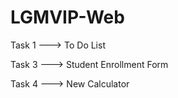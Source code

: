 # LGMVIP-Web

Task 1 ---> To Do List 


Task 3 ---> Student Enrollment Form


Task 4 ---> New Calculator
